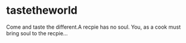 # tastetheworld
Come and taste the different.A recpie has no soul. You, as a cook must bring soul to the recpie...
